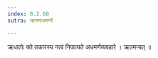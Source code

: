 ```yaml
---
index: 8.2.60
sutra: ऋणमाधमर्ण्ये

---
```

 ऋधातोः क्ते तकारस्य नत्वं निपात्यते अधमर्णव्यवहारे । ऋतमन्यत् ॥ 